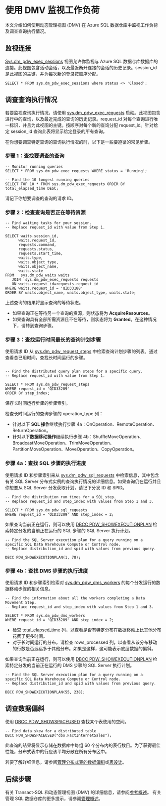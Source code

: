 <properties
   pageTitle="使用 DMV 监视工作负荷 | Azure"
   description="了解如何使用 DMV 监视工作负荷。"
   services="sql-data-warehouse"
   documentationCenter="NA"
   authors="sonyam"
   manager="barbkess"
   editor=""/>

<tags
   ms.service="sql-data-warehouse"
   ms.date="04/12/2016"
   wacn.date="05/16/2016"/>

# 使用 DMV 监视工作负荷

本文介绍如何使用动态管理视图 (DMV) 在 Azure SQL 数据仓库中监视工作负荷及调查查询执行情况。

## 监视连接

[Sys.dm\_pdw\_exec\_sessions][] 视图允许你监视与 Azure SQL 数据仓库数据库的连接。此视图包含活动会话，以及最近断开连接的会话的历史记录。session\_id 是此视图的主键，并为每次新的登录按顺序分配。

```
SELECT * FROM sys.dm_pdw_exec_sessions where status <> 'Closed';
```

## 调查查询执行情况
若要监视查询执行情况，请使用 [sys.dm\_pdw\_exec\_requests][] 启动。此视图包含进行中的查询，以及最近完成的查询的历史记录。request\_id 对每个查询进行唯一标识，并且为此视图的主键。按顺序对每个新的查询分配 request\_id。针对给定 session\_id 查询此表将显示给定登录的所有查询。

在你想要调查特定查询的查询执行情况的时，以下是一些要遵循的常见步骤。

### 步骤 1：查找要调查的查询

```
-- Monitor running queries
SELECT * FROM sys.dm_pdw_exec_requests WHERE status = 'Running';

-- Find the 10 longest running queries
SELECT TOP 10 * FROM sys.dm_pdw_exec_requests ORDER BY total_elapsed_time DESC;
```

请记下你想要调查的查询的请求 ID。

### 步骤 2：检查查询是否正在等待资源

```
-- Find waiting tasks for your session.
-- Replace request_id with value from Step 1.

SELECT waits.session_id,
      waits.request_id,  
      requests.command,
      requests.status,
      requests.start_time,  
      waits.type,  
      waits.object_type,
      waits.object_name,  
      waits.state  
FROM   sys.dm_pdw_waits waits
   JOIN  sys.dm_pdw_exec_requests requests
   ON waits.request_id=requests.request_id
WHERE waits.request_id = 'QID33188'
ORDER BY waits.object_name, waits.object_type, waits.state;
```

上述查询的结果将显示查询的等待状态。

- 如果查询正在等待另一个查询的资源，则状态将为 **AcquireResources**。
- 如果查询具有全部所需资源且不在等待，则状态将为 **Granted**。在这种情况下，请转到查询步骤。

### 步骤 3：查找运行时间最长的查询计划步骤

使用请求 ID 从 [sys.dm\_pdw\_request\_steps][] 中检索查询计划步骤的列表。通过查看总已用时间，查找长时间运行的步骤。

```

-- Find the distributed query plan steps for a specific query.
-- Replace request_id with value from Step 1.

SELECT * FROM sys.dm_pdw_request_steps
WHERE request_id = 'QID33209'
ORDER BY step_index;
```

保存长时间运行步骤的步骤索引。

检查长时间运行的查询步骤的 operation\_type 列：

- 针对以下 **SQL 操作**继续执行步骤 4a：OnOperation、RemoteOperation、ReturnOperation。
- 针对以下**数据移动操作**继续执行步骤 4b：ShuffleMoveOperation、BroadcastMoveOperation、TrimMoveOperation、PartitionMoveOperation、MoveOperation、CopyOperation。

### 步骤 4a：查找 SQL 步骤的执行进度

使用请求 ID 和步骤索引来从 [sys.dm\_pdw\_sql\_requests][] 中检索信息，其中包含有关 SQL Server 分布式实例的查询执行情况的详细信息。如果查询仍在运行并且你想要从 SQL Server 分发获取计划，请记下分发 ID 和 SPID。

```
-- Find the distribution run times for a SQL step.
-- Replace request_id and step_index with values from Step 1 and 3.

SELECT * FROM sys.dm_pdw_sql_requests
WHERE request_id = 'QID33209' AND step_index = 2;
```


如果查询当前正在运行，则可以使用 [DBCC PDW\_SHOWEXECUTIONPLAN][] 检索特定分发的当前正在运行的 SQL 步骤的 SQL Server 执行计划。

```
-- Find the SQL Server execution plan for a query running on a specific SQL Data Warehouse Compute or Control node.
-- Replace distribution_id and spid with values from previous query.

DBCC PDW_SHOWEXECUTIONPLAN(1, 78);

```

### 步骤 4b：查找 DMS 步骤的执行进度

使用请求 ID 和步骤索引检索对 [sys.dm\_pdw\_dms\_workers][] 的每个分发运行的数据移动步骤的相关信息。

```
-- Find the information about all the workers completing a Data Movement Step.
-- Replace request_id and step_index with values from Step 1 and 3.

SELECT * FROM sys.dm_pdw_dms_workers
WHERE request_id = 'QID33209' AND step_index = 2;

```

- 检查 total\_elapsed\_time 列，以查看是否有特定分布在数据移动上比其他分布花费了更多时间。
- 对于长时间运行的分布，请检查 rows\_processed 列，以查看从该分布移动的行数是否远远多于其他分布。如果是这样，这可能表示底层数据的偏斜。

如果查询当前正在运行，则可以使用 [DBCC PDW\_SHOWEXECUTIONPLAN][] 检索特定分发的当前正在运行的 DMS 步骤的 SQL Server 执行计划。

```
-- Find the SQL Server execution plan for a query running on a specific SQL Data Warehouse Compute or Control node.
-- Replace distribution_id and spid with values from previous query.

DBCC PDW_SHOWEXECUTIONPLAN(55, 238);

```


## 调查数据偏斜

使用 [DBCC PDW\_SHOWSPACEUSED][] 查找某个表使用的空间。

```
-- Find data skew for a distributed table
DBCC PDW_SHOWSPACEUSED("dbo.FactInternetSales");
```

此查询的结果将显示存储在数据库中每组 60 个分布内的表行数目。为了获得最佳性能，分布式表中的行应该平均分散在所有分布区中。

若要了解详细信息，请参阅[管理分布式表的数据偏斜][]或[表设计][]。

## 后续步骤
有关 Transact-SQL 和动态管理视图 (DMV) 的详细信息，请参阅[参考概述][]。
有关管理 SQL 数据仓库的更多提示，请参阅[管理概述][]。

<!--Image references-->

<!--Article references-->
[管理概述]: /documentation/articles/sql-data-warehouse-overview-manage
[表设计]: /documentation/articles/sql-data-warehouse-develop-table-design
[参考概述]: /documentation/articles/sql-data-warehouse-overview-reference
[管理分布式表的数据偏斜]: /documentation/articles/sql-data-warehouse-manage-distributed-data-skew

<!--MSDN references-->
[sys.dm\_pdw\_dms\_workers]: http://msdn.microsoft.com/zh-cn/library/mt203878.aspx
[sys.dm\_pdw\_exec\_requests]: http://msdn.microsoft.com/zh-cn/library/mt203887.aspx
[Sys.dm\_pdw\_exec\_sessions]: http://msdn.microsoft.com/zh-cn/library/mt203883.aspx
[sys.dm\_pdw\_request\_steps]: http://msdn.microsoft.com/zh-cn/library/mt203913.aspx
[sys.dm\_pdw\_sql\_requests]: http://msdn.microsoft.com/zh-cn/library/mt203889.aspx
[DBCC PDW\_SHOWEXECUTIONPLAN]: http://msdn.microsoft.com/zh-cn/library/mt204017.aspx
[DBCC PDW\_SHOWSPACEUSED]: http://msdn.microsoft.com/zh-cn/library/mt204028.aspx

<!---HONumber=Mooncake_0509_2016-->